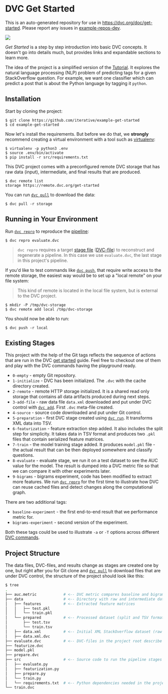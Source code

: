 # DVC Get Started

This is an auto-generated repository for use in https://dvc.org/doc/get-started.
Please report any issues in
[example-repos-dev](https://github.com/iterative/example-repos-dev).

![](https://dvc.org/static/img/example-flow-2x.png)

_Get Started_ is a step by step introduction into basic DVC concepts. It doesn't
go into details much, but provides links and expandable sections to learn more.

The idea of the project is a simplified version of the
[Tutorial](https://dvc.org/doc/tutorial). It explores the natural language
processing (NLP) problem of predicting tags for a given StackOverflow question.
For example, we want one classifier which can predict a post that is about the
Python language by tagging it `python`.

## Installation

Start by cloning the project:

```console
$ git clone https://github.com/iterative/example-get-started
$ cd example-get-started
```

Now let's install the requirements. But before we do that, we **strongly**
recommend creating a virtual environment with a tool such as
[virtualenv](https://virtualenv.pypa.io/en/stable/):

```console
$ virtualenv -p python3 .env
$ source .env/bin/activate
$ pip install -r src/requirements.txt
```

This DVC project comes with a preconfigured remote DVC storage that has raw data
(input), intermediate, and final results that are produced.

```console
$ dvc remote list
storage https://remote.dvc.org/get-started
```

You can run [`dvc pull`](https://man.dvc.org/pull) to download the data:

```console
$ dvc pull -r storage
```

## Running in Your Environment

Run [`dvc repro`](https://man.dvc.org/repro) to reproduce the
[pipeline](https://dvc.org/doc/commands-reference/pipeline):

```console
$ dvc repro evaluate.dvc
```

> `dvc repro` requires a target [stage file](https://man.dvc.org/run)
> ([DVC-file](https://dvc.org/doc/user-guide/dvc-file-format)) to reconstruct
> and regenerate a pipeline. In this case we use `evaluate.dvc`, the last stage
> in this project's pipeline.

If you'd like to test commands like [`dvc push`](https://man.dvc.org/push),
that require write access to the remote storage, the easiest way would be to set
up a "local remote" on your file system:

> This kind of remote is located in the local file system, but is external to
> the DVC project.

```console
$ mkdir -P /tmp/dvc-storage
$ dvc remote add local /tmp/dvc-storage
```

You should now be able to run:

```console
$ dvc push -r local
```

## Existing Stages

This project with the help of the Git tags reflects the sequence of actions that
are run in the DVC [get started](https://dvc.org/doc/get-started) guide. Feel
free to checkout one of them and play with the DVC commands having the
playground ready.

- `0-empty` - empty Git repository.
- `1-initialize` - DVC has been initialized. The `.dvc` with the cache directory
  created.
- `2-remote` - remote HTTP storage initialized. It is a shared read only storage
  that contains all data artifacts produced during next steps.
- `3-add-file` - raw data file `data.xml` downloaded and put under DVC
  control with [`dvc add`](https://man.dvc.org/add). First `.dvc` meta-file
  created.
- `4-source` - source code downloaded and put under Git control.
- `5-preparation` - first DVC stage created using
  [`dvc run`](https://man.dvc.org/run). It transforms XML data into TSV.
- `6-featurization` - feature extraction step added. It also includes the split
  step for simplicity. It takes data in TSV format and produces two `.pkl` files
  that contain serialized feature matrices.
- `7-train` - the model training stage added. It produces `model.pkl` file - the
  actual result that can be then deployed somewhere and classify questions.
- `8-evaluate` - evaluate stage, we run it on a test dataset to see the AUC
  value for the model. The result is dumped into a DVC metric file so that we
  can compare it with other experiments later.
- `9-bigrams` - bigrams experiment, code has been modified to extract more
  features. We run [`dvc repro`](https://man.dvc.org/repro) for the first time
  to illustrate how DVC can reuse cached files and detect changes along the
  computational graph.

There are two additional tags:

- `baseline-experiment` - the first end-to-end result that we performance metric
  for.
- `bigrams-experiment` - second version of the experiment.

Both these tags could be used to illustrate `-a` or `-T` options across
different [DVC commands](https://man.dvc.org/).

## Project Structure

The data files, DVC-files, and results change as stages are created one by one,
but right after you for Git clone and [`dvc pull`](https://man.dvc.org/pull) to
download files that are under DVC control, the structure of the project should
look like this:

```sh
$ tree
.
├── auc.metric            # <-- DVC metric compares baseline and bigrams
├── data                  # <-- Directory with raw and intermediate data
│   ├── features          # <-- Extracted feature matrices
│   │   ├── test.pkl
│   │   └── train.pkl
│   └── prepared          # <-- Processed dataset (split and TSV formatted)
│       ├── test.tsv
│       └── train.tsv
│   ├── data.xml          # <-- Initial XML StackOverflow dataset (raw data)
│   ├── data.xml.dvc
├── evaluate.dvc          # <-- DVC-files in the project root describe pipeline
├── featurize.dvc
├── model.pkl
├── prepare.dvc
├── src                   # <-- Source code to run the pipeline stages
│   ├── evaluate.py
│   ├── featurization.py
│   ├── prepare.py
│   └── train.py
│   └── requirements.txt  # <-- Python dependencies needed in the project
└── train.dvc
```
